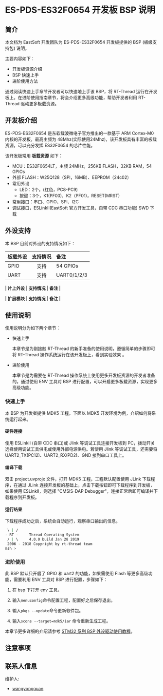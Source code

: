 # ES-PDS-ES32F0654 开发板 BSP 说明

## 简介

本文档为 EastSoft 开发团队为 ES-PDS-ES32F0654 开发板提供的 BSP (板级支持包) 说明。

主要内容如下：

- 开发板资源介绍
- BSP 快速上手
- 进阶使用方法

通过阅读快速上手章节开发者可以快速地上手该 BSP，将 RT-Thread 运行在开发板上。在进阶使用指南章节，将会介绍更多高级功能，帮助开发者利用 RT-Thread 驱动更多板载资源。

## 开发板介绍

ES-PDS-ES32F0654 是东软载波微电子官方推出的一款基于 ARM Cortex-M0 内核的开发板，最高主频为 48Mhz(实际使用24Mhz)，该开发板具有丰富的板载资源，可以充分发挥 ES32F0654 的芯片性能。

该开发板常用 **板载资源** 如下：

- MCU：ES32F0654LT，主频 24MHz，256KB FLASH，32KB RAM，54 GPIOs
- 外部 FLASH：W25Q128（SPI，16MB）、EEPROM（24c02）
- 常用外设
  - LED：2个，(红色，PC8-PC9)
  - 按键：3个，K1(PF00)，K2（PF01)，RESET(MRST)
- 常用接口：串口、GPIO、SPI、I2C
- 调试接口，ESLinkⅡ(EastSoft 官方开发工具，自带 CDC 串口功能) SWD 下载

## 外设支持

本 BSP 目前对外设的支持情况如下：

| **板载外设**      | **支持情况** | **备注**                              |
| :---------------- | :----------: | :------------------------------------ |
| GPIO              |     支持     | 54 GPIOs                              |
| UART              |     支持     | UART0/1/2/3                           |

| **片上外设**      | **支持情况** | **备注**                              |

| **扩展模块**      | **支持情况** | **备注**                              |



## 使用说明

使用说明分为如下两个章节：

- 快速上手

    本章节是为刚接触 RT-Thread 的新手准备的使用说明，遵循简单的步骤即可将 RT-Thread 操作系统运行在该开发板上，看到实验效果 。

- 进阶使用

    本章节是为需要在 RT-Thread 操作系统上使用更多开发板资源的开发者准备的。通过使用 ENV 工具对 BSP 进行配置，可以开启更多板载资源，实现更多高级功能。


### 快速上手

本 BSP 为开发者提供 MDK5 工程。下面以 MDK5 开发环境为例，介绍如何将系统运行起来。

#### 硬件连接

使用 ESLinkⅡ (自带 CDC 串口)或 Jlink 等调试工具连接开发板到 PC，拨动开关选择使用调试工具供电或使用外部电源供电。若使用 Jlink 等调试工具，还需要将 UART2_TX(PC12)、UART2_RX(PD2)、GND 接到串口工具上。

#### 编译下载

双击 project.uvprojx 文件，打开 MDK5 工程，工程默认配置使用 JLink 下载程序，在通过 JLink 连接开发板的基础上，点击下载按钮即可下载程序到开发板，如果使用 ESLinkⅡ，则选择 "CMSIS-DAP Debugger"，连接正常后即可编译并下载程序到开发板。

#### 运行结果

下载程序成功之后，系统会自动运行，观察串口输出的信息。

```bash
 \ | /
- RT -     Thread Operating System
 / | \     4.0.0 build Jan 28 2019
 2006 - 2018 Copyright by rt-thread team
msh >
```
### 进阶使用

此 BSP 默认只开启了 GPIO 和 uart2 的功能，如果需使用 Flash 等更多高级功能，需要利用 ENV 工具对 BSP 进行配置，步骤如下：

1. 在 bsp 下打开 env 工具。

2. 输入`menuconfig`命令配置工程，配置好之后保存退出。

3. 输入`pkgs --update`命令更新软件包。

4. 输入`scons --target=mdk5/iar` 命令重新生成工程。

本章节更多详细的介绍请参考 [STM32 系列 BSP 外设驱动使用教程](../docs/STM32系列BSP外设驱动使用教程.md)。

## 注意事项


## 联系人信息

维护人:

- [wangyongquan](https://github.com/wangyq2018) 